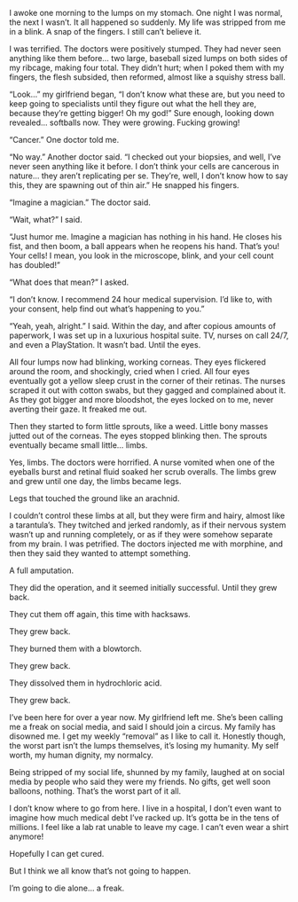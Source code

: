 I awoke one morning to the lumps on my stomach. One night I was normal, the next I wasn’t. It all happened so suddenly. My life was stripped from me in a blink. A snap of the fingers. I still can’t believe it. 

I was terrified. The doctors were positively stumped. They had never seen anything like them before… two large, baseball sized lumps on both sides of my ribcage, making four total. They didn’t hurt; when I poked them with my fingers, the flesh subsided, then reformed, almost like a squishy stress ball. 

“Look…” my girlfriend began, “I don’t know what these are, but you need to keep going to specialists until they figure out what the hell they are, because they’re getting bigger! Oh my god!” Sure enough, looking down revealed… softballs now. They were growing. Fucking growing!

“Cancer.” One doctor told me. 

“No way.” Another doctor said. “I checked out your biopsies, and well, I’ve never seen anything like it before. I don’t think your cells are cancerous in nature… they aren’t replicating per se. They’re, well, I don’t know how to say this, they are spawning out of thin air.” He snapped his fingers. 

“Imagine a magician.” The doctor said.

“Wait, what?” I said. 

“Just humor me. Imagine a magician has nothing in his hand. He closes his fist, and then boom, a ball appears when he reopens his hand. That’s you! Your cells! I mean, you look in the microscope, blink, and your cell count has doubled!”

“What does that mean?” I asked. 

“I don’t know. I recommend 24 hour medical supervision. I’d like to, with your consent, help find out what’s happening to you.”

“Yeah, yeah, alright.” I said. Within the day, and after copious amounts of paperwork, I was set up in a luxurious hospital suite. TV, nurses on call 24/7, and even a PlayStation. It wasn’t bad. Until the eyes. 

All four lumps now had blinking, working corneas. They eyes flickered around the room, and shockingly, cried when I cried. All four eyes eventually got a yellow sleep crust in the corner of their retinas. The nurses scraped it out with cotton swabs, but they gagged and complained about it. As they got bigger and more bloodshot, the eyes locked on to me, never averting their gaze. It freaked me out. 

Then they started to form little sprouts, like a weed. Little bony masses jutted out of the corneas. The eyes stopped blinking then. The sprouts eventually became small little… limbs. 

Yes, limbs. The doctors were horrified. A nurse vomited when one of the eyeballs burst and retinal fluid soaked her scrub overalls. The limbs grew and grew until one day, the limbs became legs. 

Legs that touched the ground like an arachnid.

I couldn’t control these limbs at all, but they were firm and hairy, almost like a tarantula’s. They twitched and jerked randomly, as if their nervous system wasn’t up and running completely, or as if they were somehow separate from my brain. I was petrified. The doctors injected me with morphine, and then they said they wanted to attempt something. 

A full amputation. 

They did the operation, and it seemed initially successful. Until they grew back. 

They cut them off again, this time with hacksaws. 

They grew back. 

They burned them with a blowtorch. 

They grew back. 

They dissolved them in hydrochloric acid. 

They grew back.

I’ve been here for over a year now. My girlfriend left me. She’s been calling me a freak on social media, and said I should join a circus. My family has disowned me. I get my weekly “removal” as I like to call it. Honestly though, the worst part isn’t the lumps themselves, it’s losing my humanity. My self worth, my human dignity, my normalcy. 

Being stripped of my social life, shunned by my family, laughed at on social media by people who said they were my friends. No gifts, get well soon balloons, nothing. That’s the worst part of it all. 

I don’t know where to go from here. I live in a hospital, I don’t even want to imagine how much medical debt I’ve racked up. It’s gotta be in the tens of millions. I feel like a lab rat unable to leave my cage. I can’t even wear a shirt anymore! 

Hopefully I can get cured. 

But I think we all know that’s not going to happen. 

I’m going to die alone… a freak.